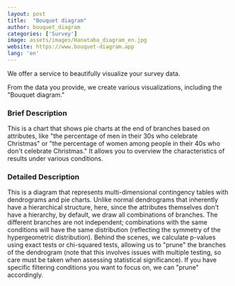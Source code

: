 ```yaml
---
layout: post
title:  "Bouquet diagram"
author: bouquet_diagram
categories: ['Survey']
image: assets/images/Hanataba_diagram_en.jpg
website: https://www.bouquet-diagram.app
lang: 'en'
---
```

We offer a service to beautifully visualize your survey data.

From the data you provide, we create various visualizations, including the "Bouquet diagram."

### Brief Description
This is a chart that shows pie charts at the end of branches based on attributes, like "the percentage of men in their 30s who celebrate Christmas" or "the percentage of women among people in their 40s who don't celebrate Christmas." It allows you to overview the characteristics of results under various conditions.

### Detailed Description
This is a diagram that represents multi-dimensional contingency tables with dendrograms and pie charts. Unlike normal dendrograms that inherently have a hierarchical structure, here, since the attributes themselves don't have a hierarchy, by default, we draw all combinations of branches. The different branches are not independent; combinations with the same conditions will have the same distribution (reflecting the symmetry of the hypergeometric distribution). Behind the scenes, we calculate p-values using exact tests or chi-squared tests, allowing us to "prune" the branches of the dendrogram (note that this involves issues with multiple testing, so care must be taken when assessing statistical significance). If you have specific filtering conditions you want to focus on, we can "prune" accordingly.

